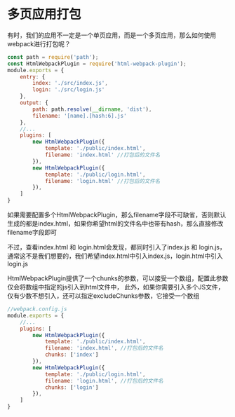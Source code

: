 # 多页应用打包
有时，我们的应用不一定是一个单页应用，而是一个多页应用，那么如何使用webpack进行打包呢？

```js
const path = require('path');
const HtmlWebpackPlugin = require('html-webpack-plugin');
module.exports = {
    entry: {
        index: './src/index.js',
        login: './src/login.js'
    },
    output: {
        path: path.resolve(__dirname, 'dist'),
        filename: '[name].[hash:6].js'
    },
    //...
    plugins: [
        new HtmlWebpackPlugin({
            template: './public/index.html',
            filename: 'index.html' //打包后的文件名
        }),
        new HtmlWebpackPlugin({
            template: './public/login.html',
            filename: 'login.html' //打包后的文件名
        }),
    ]
}
```
如果需要配置多个HtmlWebpackPlugin，那么filename字段不可缺省，否则默认生成的都是index.html，如果你希望html的文件名中也带有hash，那么直接修改filename字段即可

不过，查看index.html 和 login.html会发现，都同时引入了index.js 和 login.js，通常这不是我们想要的，我们希望index.html中引入index.js，login.html中引入login.js

HtmlWebpackPlugin提供了一个chunks的参数，可以接受一个数组，配置此参数仅会将数组中指定的js引入到html文件中，
此外，如果你需要引入多个JS文件，仅有少数不想引入，还可以指定excludeChunks参数，它接受一个数组

```js
//webpack.config.js
module.exports = {
    //...
    plugins: [
        new HtmlWebpackPlugin({
            template: './public/index.html',
            filename: 'index.html', //打包后的文件名
            chunks: ['index']
        }),
        new HtmlWebpackPlugin({
            template: './public/login.html',
            filename: 'login.html', //打包后的文件名
            chunks: ['login']
        }),
    ]
}
```

